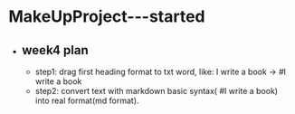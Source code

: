 # MakeUpProject---started
* ## week4 plan
  * step1: drag first heading format to txt word, like: I write a book  -> #I write a book
  * step2: convert text with markdown basic syntax( #I write a book) into real format(md format).
